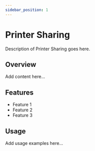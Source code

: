 ```yaml
---
sidebar_position: 1
---
```


# Printer Sharing

Description of Printer Sharing goes here.

## Overview

Add content here...

## Features

- Feature 1
- Feature 2
- Feature 3

## Usage

Add usage examples here...

